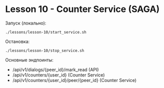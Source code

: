 # Lesson 10 - Counter Service (SAGA)

Запуск (локально):

```
./lessons/lesson-10/start_service.sh
```

Остановка:

```
./lessons/lesson-10/stop_service.sh
```

Основные эндпоинты:
- /api/v1/dialogs/{peer_id}/mark_read (API)
- /api/v1/counters/{user_id} (Counter Service)
- /api/v1/counters/{user_id}/peer/{peer_id} (Counter Service)

